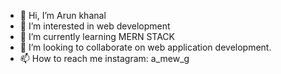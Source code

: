 - 👋 Hi, I’m Arun khanal
- 👀 I’m interested in web development
- 🌱 I’m currently learning MERN STACK
- 💞️ I’m looking to collaborate on web application development.
- 📫 How to reach me instagram: a_mew_g

<!---
arunislive/arunislive is a ✨ special ✨ repository because its `README.md` (this file) appears on your GitHub profile.
You can click the Preview link to take a look at your changes.
--->
